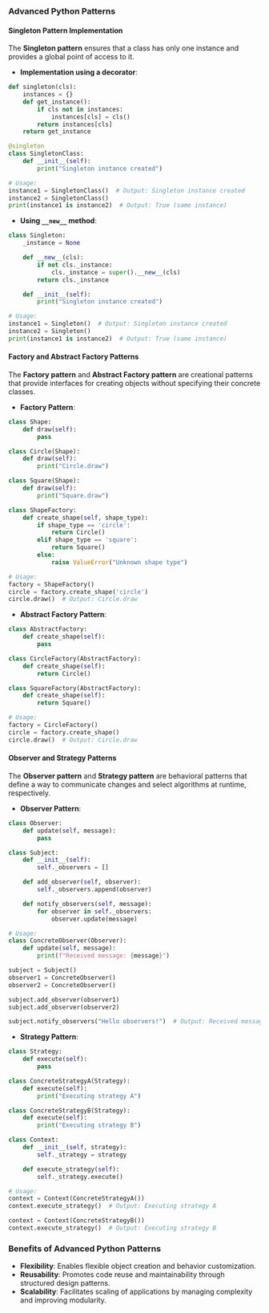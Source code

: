 ### Advanced Python Patterns

#### Singleton Pattern Implementation

The **Singleton pattern** ensures that a class has only one instance and provides a global point of access to it.

- **Implementation using a decorator**:

```python
def singleton(cls):
    instances = {}
    def get_instance():
        if cls not in instances:
            instances[cls] = cls()
        return instances[cls]
    return get_instance

@singleton
class SingletonClass:
    def __init__(self):
        print("Singleton instance created")

# Usage:
instance1 = SingletonClass()  # Output: Singleton instance created
instance2 = SingletonClass()
print(instance1 is instance2)  # Output: True (same instance)
```

- **Using `__new__` method**:

```python
class Singleton:
    _instance = None

    def __new__(cls):
        if not cls._instance:
            cls._instance = super().__new__(cls)
        return cls._instance

    def __init__(self):
        print("Singleton instance created")

# Usage:
instance1 = Singleton()  # Output: Singleton instance created
instance2 = Singleton()
print(instance1 is instance2)  # Output: True (same instance)
```

#### Factory and Abstract Factory Patterns

The **Factory pattern** and **Abstract Factory pattern** are creational patterns that provide interfaces for creating objects without specifying their concrete classes.

- **Factory Pattern**:

```python
class Shape:
    def draw(self):
        pass

class Circle(Shape):
    def draw(self):
        print("Circle.draw")

class Square(Shape):
    def draw(self):
        print("Square.draw")

class ShapeFactory:
    def create_shape(self, shape_type):
        if shape_type == 'circle':
            return Circle()
        elif shape_type == 'square':
            return Square()
        else:
            raise ValueError("Unknown shape type")

# Usage:
factory = ShapeFactory()
circle = factory.create_shape('circle')
circle.draw()  # Output: Circle.draw
```

- **Abstract Factory Pattern**:

```python
class AbstractFactory:
    def create_shape(self):
        pass

class CircleFactory(AbstractFactory):
    def create_shape(self):
        return Circle()

class SquareFactory(AbstractFactory):
    def create_shape(self):
        return Square()

# Usage:
factory = CircleFactory()
circle = factory.create_shape()
circle.draw()  # Output: Circle.draw
```

#### Observer and Strategy Patterns

The **Observer pattern** and **Strategy pattern** are behavioral patterns that define a way to communicate changes and select algorithms at runtime, respectively.

- **Observer Pattern**:

```python
class Observer:
    def update(self, message):
        pass

class Subject:
    def __init__(self):
        self._observers = []

    def add_observer(self, observer):
        self._observers.append(observer)

    def notify_observers(self, message):
        for observer in self._observers:
            observer.update(message)

# Usage:
class ConcreteObserver(Observer):
    def update(self, message):
        print(f"Received message: {message}")

subject = Subject()
observer1 = ConcreteObserver()
observer2 = ConcreteObserver()

subject.add_observer(observer1)
subject.add_observer(observer2)

subject.notify_observers("Hello observers!")  # Output: Received message: Hello observers!
```

- **Strategy Pattern**:

```python
class Strategy:
    def execute(self):
        pass

class ConcreteStrategyA(Strategy):
    def execute(self):
        print("Executing strategy A")

class ConcreteStrategyB(Strategy):
    def execute(self):
        print("Executing strategy B")

class Context:
    def __init__(self, strategy):
        self._strategy = strategy

    def execute_strategy(self):
        self._strategy.execute()

# Usage:
context = Context(ConcreteStrategyA())
context.execute_strategy()  # Output: Executing strategy A

context = Context(ConcreteStrategyB())
context.execute_strategy()  # Output: Executing strategy B
```

### Benefits of Advanced Python Patterns

- **Flexibility**: Enables flexible object creation and behavior customization.
- **Reusability**: Promotes code reuse and maintainability through structured design patterns.
- **Scalability**: Facilitates scaling of applications by managing complexity and improving modularity.
